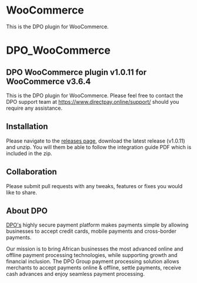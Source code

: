 # WooCommerce
This is the DPO plugin for WooCommerce.

# DPO_WooCommerce
## DPO WooCommerce plugin v1.0.11 for WooCommerce v3.6.4

This is the DPO plugin for WooCommerce. Please feel free to contact the DPO support team at https://www.directpay.online/support/ should you require any assistance.

## Installation
Please navigate to the [releases page](https://github.com/DirectPay-Online/DPO_WooCommerce/releases), download the latest release (v1.0.11) and unzip. You will them be able to follow the integration guide PDF which is included in the zip.

## Collaboration

Please submit pull requests with any tweaks, features or fixes you would like to share.

## About DPO

[DPO's](https://www.directpay.online/) highly secure payment platform makes payments simple by allowing businesses to accept credit cards, mobile payments and cross-border payments.

Our mission is to bring African businesses the most advanced online and offline payment processing technologies, while supporting growth and financial inclusion. The DPO Group payment processing solution allows merchants to accept payments online & offline, settle payments, receive cash advances and enjoy seamless payment processing.
